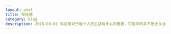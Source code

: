 ```yaml
---
layout: post
title: 存在感
category: blog
description: 2015-08-01 存在感对于每个人的生活有多么的重要，可能平时并不是太关注，其实他就是生活的全部
---
```






[X-Flowing]:    http://xff2016.club  "X-Flowing"
